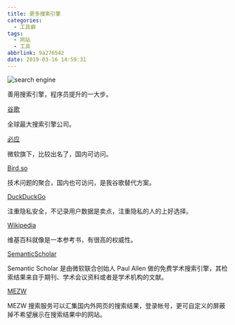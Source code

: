 ```yaml
---
title: 更多搜索引擎
categories:
  - 工具癖
tags:
  - 网站
  - 工具
abbrlink: 9a276542
date: 2019-03-16 14:59:31
---
```


![search engine](http://image.shuiyujie.com/2019-03-16-15-04-59.png)

善用搜索引擎，程序员提升的一大步。

<!-- more -->

[谷歌](www.google.com)

全球最大搜索引擎公司。

[必应](www.bing.com)

微软旗下，比较出名了，国内可访问。

[Bird.so](caup.cn)

技术问题的聚合，国内也可访问，是我谷歌替代方案。

[DuckDuckGo](https://duckduckgo.com)

注重隐私安全，不记录用户数据是卖点，注重隐私的人的上好选择。

[Wikipedia](https://zh.wikipedia.org)

维基百科就像是一本参考书，有很高的权威性。

[SemanticScholar](https://www.semanticscholar.org)

Semantic Scholar 是由微软联合创始人 Paul Allen 做的免费学术搜索引擎，其检索结果来自于期刊、学术会议资料或者是学术机构的文献。

[MEZW](https://so.mezw.com/)

MEZW 搜索服务可以汇集国内外网页的搜索结果，登录帐号，更可自定义的屏蔽掉不希望展示在搜索结果中的网站。


